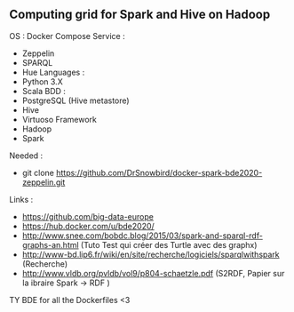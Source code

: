 ## Computing grid for Spark and Hive on Hadoop
OS : Docker Compose
Service :
  - Zeppelin
  - SPARQL
  - Hue
Languages :
  - Python 3.X
  - Scala
BDD :
  - PostgreSQL (Hive metastore)
  - Hive
  - Virtuoso 
Framework
  - Hadoop
  - Spark

Needed :
  - git clone https://github.com/DrSnowbird/docker-spark-bde2020-zeppelin.git

Links :
  - https://github.com/big-data-europe
  - https://hub.docker.com/u/bde2020/
  - http://www.snee.com/bobdc.blog/2015/03/spark-and-sparql-rdf-graphs-an.html (Tuto Test qui créer des Turtle avec des graphx)
  - http://www-bd.lip6.fr/wiki/en/site/recherche/logiciels/sparqlwithspark (Recherche)
  - http://www.vldb.org/pvldb/vol9/p804-schaetzle.pdf (S2RDF, Papier sur la ibraire Spark -> RDF )

TY BDE for all the Dockerfiles <3
